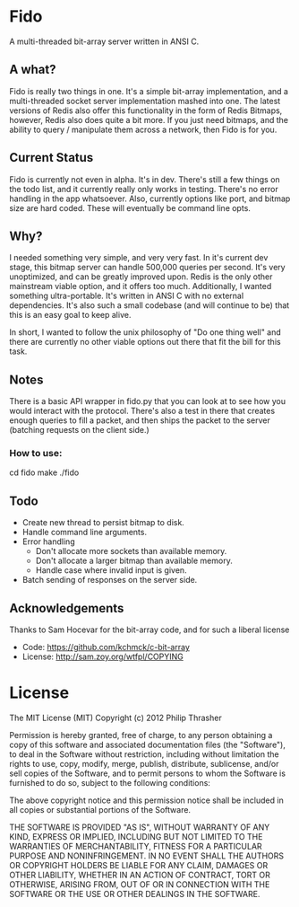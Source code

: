 Fido
====

A multi-threaded bit-array server written in ANSI C.


A what?
-------

Fido is really two things in one. It's a simple bit-array implementation, and
a multi-threaded socket server implementation mashed into one. The latest
versions of Redis also offer this functionality in the form of Redis Bitmaps,
however, Redis also does quite a bit more. If you just need bitmaps, and the
ability to query / manipulate them across a network, then Fido is for you.


Current Status
--------------

Fido is currently not even in alpha. It's in dev. There's still a few things on
the todo list, and it currently really only works in testing. There's no error
handling in the app whatsoever. Also, currently options like port, and bitmap
size are hard coded. These will eventually be command line opts.


Why?
----

I needed something very simple, and very very fast. In it's current dev stage,
this bitmap server can handle 500,000 queries per second. It's very
unoptimized, and can be greatly improved upon. Redis is the only other
mainstream viable option, and it offers too much. Additionally, I wanted
something ultra-portable. It's written in ANSI C with no external dependencies.
It's also such a small codebase (and will continue to be) that this is an easy
goal to keep alive.

In short, I wanted to follow the unix philosophy of "Do one thing well" and
there are currently no other viable options out there that fit the bill for
this task.


Notes
-----

There is a basic API wrapper in fido.py that you can look at to see how you
would interact with the protocol. There's also a test in there that creates
enough queries to fill a packet, and then ships the packet to the server
(batching requests on the client side.)

### How to use:

   cd fido
   make
   ./fido


Todo
----

* Create new thread to persist bitmap to disk.
* Handle command line arguments.
* Error handling
  * Don't allocate more sockets than available memory.
  * Don't allocate a larger bitmap than available memory.
  * Handle case where invalid input is given.
* Batch sending of responses on the server side.


Acknowledgements
----------------

Thanks to Sam Hocevar for the bit-array code, and for such a liberal license

* Code: https://github.com/kchmck/c-bit-array
* License: http://sam.zoy.org/wtfpl/COPYING


License
=======

The MIT License (MIT)
Copyright (c) 2012 Philip Thrasher

Permission is hereby granted, free of charge, to any person obtaining a copy of this software and associated documentation files (the "Software"), to deal in the Software without restriction, including without limitation the rights to use, copy, modify, merge, publish, distribute, sublicense, and/or sell copies of the Software, and to permit persons to whom the Software is furnished to do so, subject to the following conditions:

The above copyright notice and this permission notice shall be included in all copies or substantial portions of the Software.

THE SOFTWARE IS PROVIDED "AS IS", WITHOUT WARRANTY OF ANY KIND, EXPRESS OR IMPLIED, INCLUDING BUT NOT LIMITED TO THE WARRANTIES OF MERCHANTABILITY, FITNESS FOR A PARTICULAR PURPOSE AND NONINFRINGEMENT. IN NO EVENT SHALL THE AUTHORS OR COPYRIGHT HOLDERS BE LIABLE FOR ANY CLAIM, DAMAGES OR OTHER LIABILITY, WHETHER IN AN ACTION OF CONTRACT, TORT OR OTHERWISE, ARISING FROM, OUT OF OR IN CONNECTION WITH THE SOFTWARE OR THE USE OR OTHER DEALINGS IN THE SOFTWARE.
